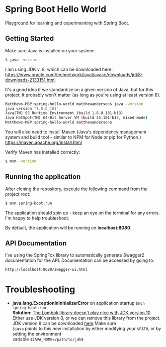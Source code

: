 Spring Boot Hello World
===

Playground for learning and experimenting with Spring Boot.

Getting Started
---

Make sure Java is installed on your system:
```bash
$ java -version
```

I am using JDK v. 8, which can be downloaded here: https://www.oracle.com/technetwork/java/javase/downloads/jdk8-downloads-2133151.html

It's a good idea if we standardize on a given version of Java, but for this project, it probably won't matter (as long as
you're using at least version 8).

```bash
Matthews-MBP:spring-hello-world matthewanderson$ java -version
java version "1.8.0_181"
Java(TM) SE Runtime Environment (build 1.8.0_181-b13)
Java HotSpot(TM) 64-Bit Server VM (build 25.181-b13, mixed mode)
Matthews-MBP:spring-hello-world matthewanderson$
```


You will also need to install Maven (Java's dependency management system and build tool - similar to NPM for Node or pip for Python.)
https://maven.apache.org/install.html

Verify Maven has installed correctly:
```bash
$ mvn -version
```

Running the application
---

After cloning the repository, execute the following command from the project root:

```bash
$ mvn spring-boot:run
```

The application should spin up - keep an eye on the terminal for any errors. I'm happy to help troubleshoot.

By default, the application will be running on **localhost:8080**.


API Documentation
---
I've using the SpringFox library to automatically generate Swagger2 documentation for the API. Documentation can
be accessed by going to:

```
http://localhost:8080/swagger-ui.html
```


Troubleshooting
===

* **java.lang.ExceptionInInitializerError** on application startup ```$mvn spring-boot:run```  
**Solution**: [The Lombok library doesn't play nice with JDK version 10](https://github.com/rzwitserloot/lombok/issues/1572).  
Either use JDK version 8, or we can remove this library from the project.  
JDK version 8 can be downloaded [here](https://www.oracle.com/technetwork/java/javase/downloads/jdk8-downloads-2133151.html) Make sure  
```$java``` points to this new installation by either modifying your ```$PATH```, or by setting the environment  
variable ```$JAVA_HOME=/path/to/jdk8```